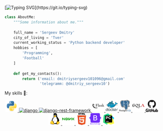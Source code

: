 [![Typing SVG](https://readme-typing-svg.demolab.com?font=Fira+Code&weight=600&size=23&duration=3000&pause=1000&center=true&width=435&lines=Welcome+to+my+GitHub+profile+!)](https://git.io/typing-svg)

```python
class AboutMe:
    """Some information about me."""

    full_name = 'Sergeev Dmitry'
    city_of_living = 'Tver'
    current_working_status = 'Python backend developer'
    hobbies = [
        'Programming',
        'Football'
    ]

    def get_my_contacts():
        return ('email: dmitriysergeev101096@gmail.com'
                'telegramm: @dmitriy_sergeev10')
```

My skills :rocket::
<p align="center">
  <a href="https://www.python.org" target="_blank" rel="noreferrer"> 
    <img src="https://raw.githubusercontent.com/devicons/devicon/master/icons/python/python-original.svg" alt="python" width="40" height="40"/> 
  </a>
  <a href="https://www.djangoproject.com/" target="_blank" rel="noreferrer"> 
    <img src="https://cdn.worldvectorlogo.com/logos/django.svg" alt="django" width="40" height="40"/> 
  </a>
  <a href="https://www.django-rest-framework.org/" target="_blank" rel="noreferrer">
   <img src="https://cdn.iconscout.com/icon/free/png-256/django-2-282855.png" alt="django-rest-framework" width="40" height="40"/> 
  </a>
 <a href="https://flask.palletsprojects.com/" target="_blank" rel="noreferrer">
   <img src="https://github.com/devicons/devicon/blob/master/icons/flask/flask-original-wordmark.svg" alt="django-rest-framework" width="40" height="40"/> 
  </a>
  <a href="https://www.docker.com/" target="_blank" rel="noreferrer"> 
    <img src="https://raw.githubusercontent.com/devicons/devicon/master/icons/docker/docker-original-wordmark.svg" alt="docker" width="40" height="40"/> 
  </a> 
    <a href="https://www.postgresql.org" target="_blank" rel="noreferrer"> 
    <img src="https://raw.githubusercontent.com/devicons/devicon/master/icons/postgresql/postgresql-original-wordmark.svg" alt="postgresql" width="40" height="40"/> 
  </a>
    <a href="https://www.sqlalchemy.org/" target="_blank" rel="noreferrer"> 
    <img src="https://github.com/devicons/devicon/blob/master/icons/sqlalchemy/sqlalchemy-original.svg" alt="postgresql" width="40" height="40"/> 
  </a> 
    </a>
    <a href="https://github.com/" target="_blank" rel="noreferrer"> 
    <img src="https://raw.githubusercontent.com/devicons/devicon/master/icons/github/github-original-wordmark.svg" alt="github" width="40" height="40"/> 
  </a>
  <a href="https://www.linux.org/" target="_blank" rel="noreferrer"> 
    <img src="https://raw.githubusercontent.com/devicons/devicon/master/icons/linux/linux-original.svg" alt="linux" width="40" height="40"/> 
  </a> 
    <a href="https://www.nginx.com" target="_blank" rel="noreferrer"> 
    <img src="https://raw.githubusercontent.com/devicons/devicon/master/icons/nginx/nginx-original.svg" alt="nginx" width="40" height="40"/> 
  </a>
  <a href="https://www.w3.org/html/" target="_blank" rel="noreferrer"> 
    <img src="https://raw.githubusercontent.com/devicons/devicon/master/icons/html5/html5-original-wordmark.svg" alt="html5" width="40" height="40"/> 
  </a>
  <a href="https://getbootstrap.com/" target="_blank" rel="noreferrer"> 
    <img src="https://raw.githubusercontent.com/devicons/devicon/master/icons/bootstrap/bootstrap-plain-wordmark.svg" alt="bootstrap" width="40" height="40"/> 
  </a>
  <a href="https://jetbrains.com/pycharm/" target="_blank" rel="noreferrer"> 
    <img src="https://raw.githubusercontent.com/devicons/devicon/master/icons/pycharm/pycharm-original.svg" alt="pycharm" width="40" height="40"/> 
  </a>
</p>
